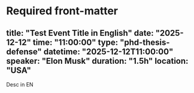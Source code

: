 # Required front-matter
title: "Test Event Title in English"
date: "2025-12-12"
time: "11:00:00"
type: "phd-thesis-defense"
datetime: "2025-12-12T11:00:00"
speaker: "Elon Musk"
duration: "1.5h"
location: "USA"
---

Desc in EN